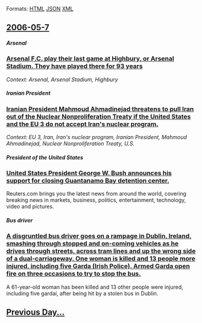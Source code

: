 
Formats: [HTML](2006/05/7/index.html)  [JSON](2006/05/7/index.json)  [XML](2006/05/7/index.xml)  

## [2006-05-7](/news/2006/05/7/index.md)

##### Arsenal
### [ Arsenal F.C. play their last game at Highbury, or Arsenal Stadium. They have played there for 93 years ](/news/2006/05/7/arsenal-f-c-play-their-last-game-at-highbury-or-arsenal-stadium-they-have-played-there-for-93-years.md)
_Context: Arsenal, Arsenal Stadium, Highbury_

##### Iranian President
### [ Iranian President Mahmoud Ahmadinejad threatens to pull Iran out of the Nuclear Nonproliferation Treaty if the United States and the EU 3 do not accept Iran's nuclear program. ](/news/2006/05/7/iranian-president-mahmoud-ahmadinejad-threatens-to-pull-iran-out-of-the-nuclear-nonproliferation-treaty-if-the-united-states-and-the-eu-3-d.md)
_Context: EU 3, Iran, Iran's nuclear program, Iranian President, Mahmoud Ahmadinejad, Nuclear Nonproliferation Treaty, U.S._

##### President of the United States
### [ United States President George W. Bush announces his support for closing Guantanamo Bay detention center. ](/news/2006/05/7/united-states-president-george-w-bush-announces-his-support-for-closing-guantanamo-bay-detention-center.md)
Reuters.com brings you the latest news from around the world, covering breaking news in markets, business, politics, entertainment, technology, video and pictures.

##### Bus driver
### [ A disgruntled bus driver goes on a rampage in Dublin, Ireland, smashing through stopped and on-coming vehicles as he drives through streets, across tram lines and up the wrong side of a dual-carriageway. One woman is killed and 13 people more injured, including five Garda (Irish Police). Armed Garda open fire on three occasions to try to stop the bus. ](/news/2006/05/7/a-disgruntled-bus-driver-goes-on-a-rampage-in-dublin-ireland-smashing-through-stopped-and-on-coming-vehicles-as-he-drives-through-streets.md)
A 61-year-old woman has been killed and 13 other people were injured, including five gardaí, after being hit by a stolen bus in Dublin.

## [Previous Day...](/news/2006/05/6/index.md)

